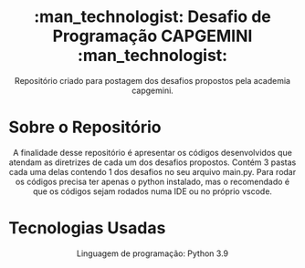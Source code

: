 <h1 align="center"> :man_technologist: Desafio de Programação CAPGEMINI :man_technologist: </h1>

<p align="center">Repositório criado para postagem dos desafios propostos pela academia capgemini.</p>


# Sobre o Repositório

<p align="center"> A finalidade desse repositório é apresentar os códigos desenvolvidos que atendam as diretrizes de cada um dos desafios propostos. Contém 3 pastas cada uma delas contendo 1 dos desafios no seu arquivo main.py. Para rodar os códigos precisa ter apenas o python instalado, mas o recomendado é que os códigos sejam rodados numa IDE ou no próprio vscode. </p>

# Tecnologias Usadas

<p align="center"> Linguagem de programação: Python 3.9 </p>
